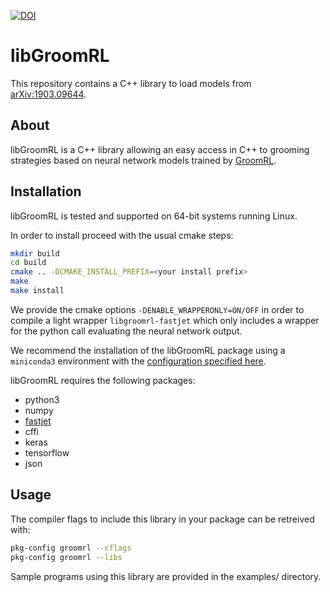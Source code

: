 [![DOI](https://zenodo.org/badge/DOI/10.5281/zenodo.3265836.svg)](https://doi.org/10.5281/zenodo.3265836)

libGroomRL
==========

This repository contains a C++ library to load models from 
[arXiv:1903.09644](https://arxiv.org/abs/1903.09644 "GroomRL paper").

## About

libGroomRL is a C++ library allowing an easy access in C++ to grooming strategies based on neural network models trained by 
[GroomRL](https://github.com/JetsGame/GroomRL "GroomRL github").

## Installation

libGroomRL is tested and supported on 64-bit systems running Linux.

In order to install proceed with the usual cmake steps:
```bash
mkdir build
cd build
cmake .. -DCMAKE_INSTALL_PREFIX=<your install prefix>
make
make install
```
We provide the cmake options `-DENABLE_WRAPPERONLY=ON/OFF` in order to compile a light wrapper 
`libgroomrl-fastjet` which only includes a wrapper for the python call evaluating the neural network output.

We recommend the installation of the libGroomRL package using a `miniconda3` environment with the [configuration specified here](https://github.com/JetsGame/libGroomRL/blob/master/environment.yml).

libGroomRL requires the following packages:
- python3
- numpy
- [fastjet](http://fastjet.fr/)
- cffi
- keras
- tensorflow
- json

## Usage

The compiler flags to include this library in your package can be
retreived with:
```bash
pkg-config groomrl --cflags
pkg-config groomrl --libs
```

Sample programs using this library are provided in the examples/ directory.

